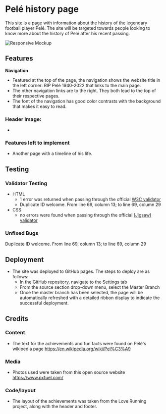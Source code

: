 # Pelé history page

This site is a page with information about the history of the legendary football player Pelé. The site will be targeted towards people looking to know more about the history of Pelé after his recent passing.

![Responsive Mockup](https://github.com/Whoelie/Project-1/blob/2c28eda9bb704729247017d0a18e75d201a09e27/assets/images/Pel%C3%A9_mockup.png)

## Features

__Navigation__

  - Featured at the top of the page, the navigation shows the website title in the left corner: RIP Pelé 1940-2022 that links to the main page.
  - The other navigation links are to the right. They both lead to the top of their respective pages.
  - The font of the navigation has good color contrasts with the background that makes it easy to read.

### Header Image:

  - 

### Features left to implement

- Another page with a timeline of his life.

## Testing

### Validator Testing

- HTML
  - 1 error was returned when passing through the official [W3C validator](https://validator.w3.org/nu/?doc=https%3A%2F%2Fwhoelie.github.io%2FProject-1%2Findex.html)
  - Duplicate ID welcome. From line 69, column 13; to line 69, column 29
- CSS
  - no errors were found when passing through the official [(Jigsaw) validator](https://jigsaw.w3.org/css-validator/validator?uri=https%3A%2F%2Fwhoelie.github.io%2FProject-1%2Findex.html&profile=css3svg&usermedium=all&warning=1&vextwarning=&lang=en)

### Unfixed Bugs

Duplicate ID welcome. From line 69, column 13; to line 69, column 29

## Deployment

- The site was deployed to GitHub pages. The steps to deploy are as follows: 
  - In the GitHub repository, navigate to the Settings tab 
  - From the source section drop-down menu, select the Master Branch
  - Once the master branch has been selected, the page will be automatically refreshed with a detailed ribbon display to indicate the successful deployment. 

## Credits

### Content

- The text for the achievements and fun facts were found on Pelé's wikipedia page https://en.wikipedia.org/wiki/Pel%C3%A9

### Media

- Photos used were taken from this open source website https://www.pxfuel.com/

### Code/layout

- The layout of the achievements was taken from the Love Running project, along with the header and footer.
